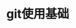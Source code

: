 # git使用基础

[^1]: https://studyingfather.blog.luogu.org/git-guide
[^2]: https://oi-wiki.org/tools/git/
